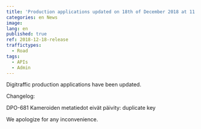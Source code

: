 ```yaml
---
title: 'Production applications updated on 18th of December 2018 at 11:25 AM – 11:35 AM (EET)'
categories: en News
image:
lang: en
published: true
ref: 2018-12-18-release
traffictypes:
  - Road
tags:
  - APIs
  - Admin
---
```


Digitraffic production applications have been updated.

Changelog:

DPO-681 Kameroiden metatiedot eivät päivity: duplicate key

We apologize for any inconvenience.

